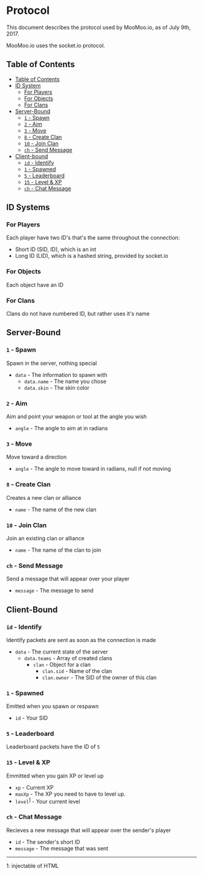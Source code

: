 # Protocol

This document describes the protocol used by MooMoo.io, as of July 9th, 2017.

MooMoo.io uses the socket.io protocol.

## Table of Contents

* [Table of Contents](#table-of-contents)
* [ID System](#id-systems)
  * [For Players](#for-players)
  * [For Objects](#for-objects)
  * [For Clans](#for-clans)
* [Server-Bound](#server-bound)
  * [`1` - Spawn](#1---spawn)
  * [`2` - Aim](#2---aim)
  * [`3` - Move](#3---move)
  * [`8` - Create Clan](#8---create-clan)
  * [`10` - Join Clan](#8---join-clan)
  * [`ch` - Send Message](#ch---send-message)
* [Client-bound](#client-bound)
  * [`id` - Identify](#id---identify)
  * [`1` - Spawned](#1---spawned)
  * [`5` - Leaderboard](#5---leaderboard)
  * [`15` - Level & XP](#15---level--xp)
  * [`ch` - Chat Message](#ch---chat-message)

## ID Systems

### For Players

Each player have two ID's that's the same throughout the connection:
* Short ID (SID, ID), which is an int
* Long ID (LID), which is a hashed string, provided by socket.io

### For Objects

Each object have an ID

### For Clans

Clans do not have numbered ID, but rather uses it's name

## Server-Bound 

### `1` - Spawn
Spawn in the server, nothing special
* `data` - The information to spawn with
  * `data.name` - The name you chose
  * `data.skin` - The skin color

### `2` - Aim
Aim and point your weapon or tool at the angle you wish
* `angle` - The angle to aim at in radians

### `3` - Move
Move toward a direction
* `angle` - The angle to move toward in radians, null if not moving

### `8` - Create Clan
Creates a new clan or alliance
* `name` - The name of the new clan

### `10` - Join Clan
Join an existing clan or alliance
* `name` - The name of the clan to join

### `ch` - Send Message
Send a message that will appear over your player
* `message` - The message to send

## Client-Bound

### `id` - Identify
Identify packets are sent as soon as the connection is made
* `data` - The current state of the server
  * `data.teams` - Array of created clans
    * `clan` - Object for a clan
      * `clan.sid` - Name of the clan
      * `clan.owner` - The SID of the owner of this clan

### `1` - Spawned
Emitted when you spawn or respawn
* `id` - Your SID

### `5` - Leaderboard
Leaderboard packets have the ID of `5`

### `15` - Level & XP
Emmitted when you gain XP or level up
* `xp` - Current XP
* `maxXp` - The XP you need to have to level up.
* `level`<sup>[1](#foot-1)</sup> - Your current level

### `ch` - Chat Message
Recieves a new message that will appear over the sender's player
* `id` - The sender's short ID
* `message` - The message that was sent

- - - - - - - - - - - - - - - - - - - -

<a name="foot-1">1</a>: injectable of HTML
